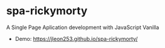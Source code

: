 # spa-rickymorty
A Single Page Aplication development with JavaScript Vanilla

- Demo: https://jleon253.github.io/spa-rickymorty/
